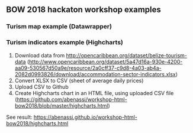 ## BOW 2018 hackaton workshop examples

### Turism map example (Datawrapper)



### Turism indicators example (Highcharts)

1. Download data from http://opencaribbean.org/dataset/belize-tourism-data (http://www.opencaribbean.org/dataset/5a47d16a-930e-4200-aa09-530567d50a9e/resource/2a0cff37-c9d8-4a03-ab4a-2082d0993826/download/accommodation-sector-indicators.xlsx)
1. Convert XLSX to CSV (sheet of average daily prices)
2. Upload CSV to Github
3. Create Highcharts chart in an HTML file, using uploaded CSV file (https://github.com/abenassi/workshop-html-bow2018/blob/master/highcharts.html)

See result: https://abenassi.github.io/workshop-html-bow2018/highcharts.html
